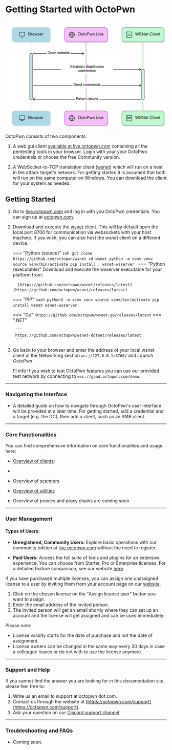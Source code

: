 # Getting Started with OctoPwn


![](img/octopwn-schematics.png)

OctoPwn consists of two components. 

1. A web gui client [available at live.octopwn.com](https://live.octopwn.com) containing all the pentesting tools in your browser. Login with your your OctoPwn credentials or choose the free Community version.

2. A WebSocket-to-TCP translation client ([wsnet](https://github.com/octopwn/wsnet)) which will run on a host in the attack target's network. For getting started it is assumed that both will run on the same computer on Windows. You can download the client for your system as needed. 
## Getting Started

1. Go to [live.octopwn.com](https://live.octopwn.com) and log in with you OctoPwn credentials. You can sign up at [octopwn.com](https://octopwn.com). 
2. Download and execute the [wsnet](https://github.com/octopwn/wsnet) client. This will by default open the local port 8700 for communication via websockets with your host machine. If you wish, you can also host the wsnet client on a different device. 

	=== "Python (source)"
	    ```zsh
		 git clone https://github.com/octopwn/wsnet
	     cd wsnet
	     python -m venv venv
		 source venv/bin/activate
	     pip install .
	     wsnet-wsserver
		```
	=== "Python (executable)"
		 Download and execute the wsserver executable for your platform from: 
		 
	     [https://github.com/octopwn/wsnet/releases/latest](https://github.com/octopwn/wsnet/releases/latest)
	
	=== "PIP"
		```bash
		python3 -m venv venv
		source venv/bin/activate
		pip install wsnet
		wsnet-wsserver
		```

	=== "Go"
	    ```
	    https://github.com/octopwn/wsnet-go/releases/latest
		```
	=== ".NET"
	    
	    ```
	    https://github.com/octopwn/wsnet-dotnet/releases/latest
	    ```
	    
3. Go back to your browser and enter the address of your local wsnet client in the Networking section `ws://127.0.0.1:8700/` and _Launch OctoPwn_.  

	!!! info 
		If you wish to test OctoPwn features you can use our provided test network by connecting to `wss://goad.octopwn.com/demo`. 

---
### Navigating the Interface

- A detailed guide on how to navigate through OctoPwn's user interface will be provided at a later time. For getting started, add a credential and a target (e.g. the DC), then add a client, such as an SMB client. 

---
### Core Functionalities

You can find comprehensive information on core functionalities and usage here:
* [Overview of clients](https://docs.octopwn.com/plugins/overview.html): 
* 

* [Overview of scanners](https://docs.octopwn.com/plugins/scanners/index.html)

* [Overview of utilities](https://docs.octopwn.com/plugins/utils/index.html) 

* Overview of proxies and proxy chains are coming soon

---
### User Management

#### Types of Users:

- **Unregistered, Community Users:** Explore basic operations with our community edition at [live.octopwn.com](https://live.octopwn.com) without the need to register.

- **Paid Users:** Access the full suite of tools and plugins for an extensive experience. You can choose from Starter, Pro or Enterprise licenses. For a detailed feature comparison, see our website [here](https://octopwn.com/features-and-pricing).

If you have purchased multiple licenses, you can assign one unassigned license to a user by inviting them from your account page on our [website](https://octopwn.com/account/login).

1. Click on the chosen license on the "Assign license user" button you want to assign.
2. Enter the email address of the invited person.
3. The invited person will get an email shortly where they can set up an account and the license will get assigned and can be used immediately.

Please note: 

- License validity starts for the date of purchase and not the date of assignment.
- License owners can be changed in the same way every 30 days in case a colleague leaves or do not with to use the license anymore.

---

### Support and Help

If you cannot find the answer you are looking for in this documentation site, please feel free to:

1. Write us an email to support at octopwn dot com.
2. Contact us through the website at [https://octopwn.com/support](https://octopwn.com/support).
3. Ask your question on our [Discord support channel](https://discord.gg/7amw5mD37Y).

---

### Troubleshooting and FAQs

- Coming soon.
